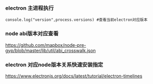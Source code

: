 
### electron 主进程执行

```
console.log("version",process.versions) #查看当前electron对应版本
```
### node abi版本对应查看

https://github.com/mapbox/node-pre-gyp/blob/master/lib/util/abi_crosswalk.json

### electron 对应node版本关系快速安装指定

https://www.electronjs.org/docs/latest/tutorial/electron-timelines
